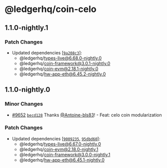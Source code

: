 # @ledgerhq/coin-celo

## 1.1.0-nightly.1

### Patch Changes

- Updated dependencies [[`9a208c3`](https://github.com/LedgerHQ/ledger-live/commit/9a208c39aec129b3aff2105991ffc18be05fd3f5)]:
  - @ledgerhq/types-live@6.68.0-nightly.0
  - @ledgerhq/coin-framework@3.0.1-nightly.0
  - @ledgerhq/coin-evm@2.18.1-nightly.0
  - @ledgerhq/hw-app-eth@6.45.2-nightly.0

## 1.1.0-nightly.0

### Minor Changes

- [#9652](https://github.com/LedgerHQ/ledger-live/pull/9652) [`becd128`](https://github.com/LedgerHQ/ledger-live/commit/becd128bc5b58813ecf3937c8a82b95ed9a347b1) Thanks [@Antoine-bls83](https://github.com/Antoine-bls83)! - Feat: celo coin modularization

### Patch Changes

- Updated dependencies [[`9009235`](https://github.com/LedgerHQ/ledger-live/commit/9009235cf52e83c0626acaec0959bfb3837404aa), [`95dbd60`](https://github.com/LedgerHQ/ledger-live/commit/95dbd60c06b02fe6fd50bc2ec0883096858d1f23)]:
  - @ledgerhq/types-live@6.67.0-nightly.0
  - @ledgerhq/coin-evm@2.18.0-nightly.1
  - @ledgerhq/coin-framework@3.0.0-nightly.1
  - @ledgerhq/hw-app-eth@6.45.1-nightly.0
